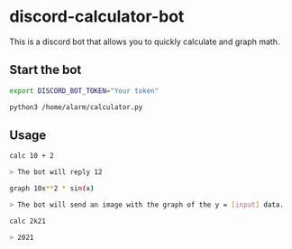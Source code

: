 # discord-calculator-bot
This is a discord bot that allows you to quickly calculate and graph math.

## Start the bot

```bash
export DISCORD_BOT_TOKEN="Your token"

python3 /home/alarm/calculator.py
```

## Usage

```bash
calc 10 + 2

> The bot will reply 12

graph 10x**2 * sin(x)

> The bot will send an image with the graph of the y = [input] data.

calc 2k21

> 2021
```
